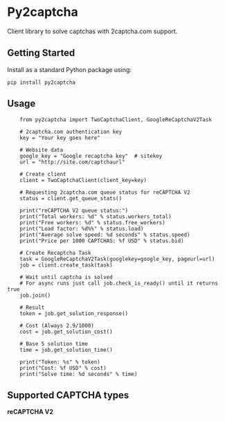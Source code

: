 Py2captcha
==========

Client library to solve captchas with 2captcha.com support.

Getting Started
---------------

Install as a standard Python package using:

    pip install py2captcha

Usage
-----
        
        from py2captcha import TwoCaptchaClient, GoogleReCaptchaV2Task
        
        # 2captcha.com authentication key
        key = "Your key goes here"

        # Website data
        google_key = "Google recaptcha key"  # sitekey
        url = "http://site.com/captchaurl"
        
        # Create client
        client = TwoCaptchaClient(client_key=key)

        # Requesting 2captcha.com queue status for reCAPTCHA V2
        status = client.get_queue_stats()

        print("reCAPTCHA V2 queue status:")
        print("Total workers: %d" % status.workers_total)
        print("Free workers: %d" % status.free_workers)
        print("Load factor: %d%%" % status.load)
        print("Average solve speed: %d seconds" % status.speed)
        print("Price per 1000 CAPTCHAS: %f USD" % status.bid)

        # Create Recaptcha Task
        task = GoogleReCaptchaV2Task(googlekey=google_key, pageurl=url)
        job = client.create_task(task)

        # Wait until captcha is solved
        # For async runs just call job.check_is_ready() until it returns true
        job.join()

        # Result
        token = job.get_solution_response()

        # Cost (Always 2.9/1000)
        cost = job.get_solution_cost()

        # Base 5 solution time
        time = job.get_solution_time()

        print("Token: %s" % token)
        print("Cost: %f USD" % cost)
        print("Solve time: %d seconds" % time)



Supported CAPTCHA types
-----------------------

**reCAPTCHA V2**